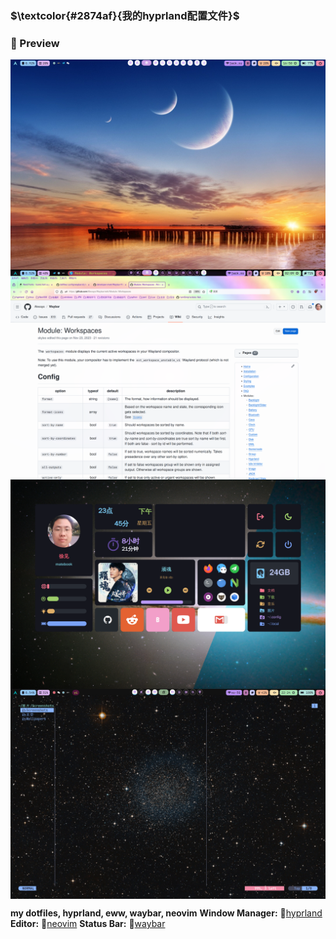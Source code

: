 ### $\textcolor{#2874af}{我的hyprland配置文件}$

### 🌟 Preview

<img align="center" src="previews/screenshot_2024-02-03_16:50:43.png">
<img align="center" src="previews/screenshot_2024-02-04_02:09:08.png">
<img align="center" src="previews/screenshot_2024-02-02_23:45:26.png">
<img align="center" src="previews/screenshot_2024-02-11_22:24:57.png">

**my dotfiles, hyprland, eww, waybar, neovim**
**Window Manager:** [hyprland](https://www.hyprland.org)
**Editor:** [neovim](https://github.com/neovim/neovim)
**Status Bar:** [waybar](https://github.com/Alexays/Waybar)
